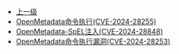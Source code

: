 * [上一级](docs/wy876_poc/)
* [OpenMetadata命令执行(CVE-2024-28255)](docs/wy876_poc/OpenMetadata/OpenMetadata%E5%91%BD%E4%BB%A4%E6%89%A7%E8%A1%8C%28CVE-2024-28255%29.md)
* [OpenMetadata-SpEL注入(CVE-2024-28848)](docs/wy876_poc/OpenMetadata/OpenMetadata-SpEL%E6%B3%A8%E5%85%A5%28CVE-2024-28848%29.md)
* [OpenMetadata命令执行漏洞(CVE-2024-28253)](docs/wy876_poc/OpenMetadata/OpenMetadata%E5%91%BD%E4%BB%A4%E6%89%A7%E8%A1%8C%E6%BC%8F%E6%B4%9E%28CVE-2024-28253%29.md)
